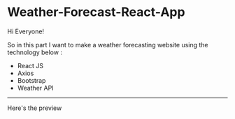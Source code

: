 # Weather-Forecast-React-App

Hi Everyone!

So in this part I want to make a weather forecasting website using the technology below :
- React JS
- Axios
- Bootstrap
- Weather API

<hr>
Here's the preview
